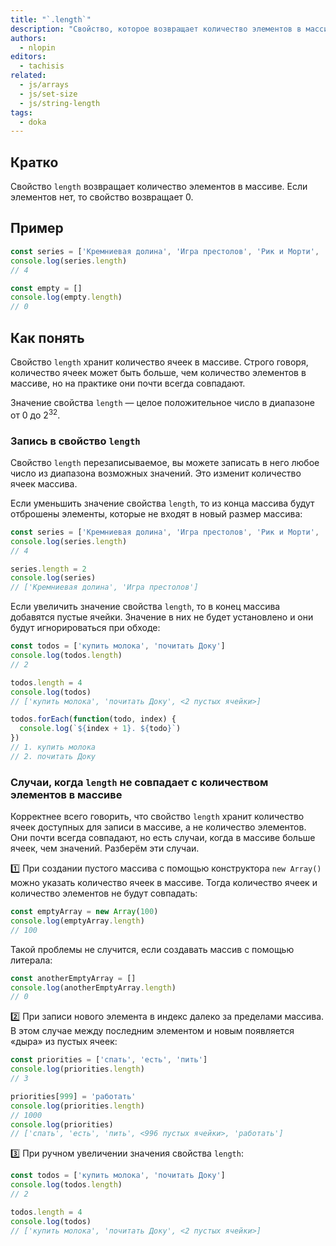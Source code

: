 ```yaml
---
title: "`.length`"
description: "Свойство, которое возвращает количество элементов в массиве."
authors:
  - nlopin
editors:
  - tachisis
related:
  - js/arrays
  - js/set-size
  - js/string-length
tags:
  - doka
---
```


## Кратко

Свойство `length` возвращает количество элементов в массиве. Если элементов нет, то свойство возвращает 0.

## Пример

```js
const series = ['Кремниевая долина', 'Игра престолов', 'Рик и Морти', 'Гравити Фолс']
console.log(series.length)
// 4

const empty = []
console.log(empty.length)
// 0
```

## Как понять

Свойство `length` хранит количество ячеек в массиве. Строго говоря, количество ячеек может быть больше, чем количество элементов в массиве, но на практике они почти всегда совпадают.

Значение свойства `length` — целое положительное число в диапазоне от 0 до 2<sup>32</sup>.

### Запись в свойство `length`

Свойство `length` перезаписываемое, вы можете записать в него любое число из диапазона возможных значений. Это изменит количество ячеек массива.

Если уменьшить значение свойства `length`, то из конца массива будут отброшены элементы, которые не входят в новый размер массива:

```js
const series = ['Кремниевая долина', 'Игра престолов', 'Рик и Морти', 'Гравити Фолс']
console.log(series.length)
// 4

series.length = 2
console.log(series)
// ['Кремниевая долина', 'Игра престолов']
```

Если увеличить значение свойства `length`, то в конец массива добавятся пустые ячейки. Значение в них не будет установлено и они будут игнорироваться при обходе:

```js
const todos = ['купить молока', 'почитать Доку']
console.log(todos.length)
// 2

todos.length = 4
console.log(todos)
// ['купить молока', 'почитать Доку', <2 пустых ячейки>]

todos.forEach(function(todo, index) {
  console.log(`${index + 1}. ${todo}`)
})
// 1. купить молока
// 2. почитать Доку
```

### Случаи, когда `length` не совпадает с количеством элементов в массиве

Корректнее всего говорить, что свойство `length` хранит количество ячеек доступных для записи в массиве, а не количество элементов. Они почти всегда совпадают, но есть случаи, когда в массиве больше ячеек, чем значений. Разберём эти случаи.

1️⃣ При создании пустого массива с помощью конструктора `new Array()` можно указать количество ячеек в массиве. Тогда количество ячеек и количество элементов не будут совпадать:

```js
const emptyArray = new Array(100)
console.log(emptyArray.length)
// 100
```

Такой проблемы не случится, если создавать массив с помощью литерала:

```js
const anotherEmptyArray = []
console.log(anotherEmptyArray.length)
// 0
```

2️⃣ При записи нового элемента в индекс далеко за пределами массива. В этом случае между последним элементом и новым появляется «дыра» из пустых ячеек:

```js
const priorities = ['спать', 'есть', 'пить']
console.log(priorities.length)
// 3

priorities[999] = 'работать'
console.log(priorities.length)
// 1000
console.log(priorities)
// ['спать', 'есть', 'пить', <996 пустых ячейки>, 'работать']
```

3️⃣ При ручном увеличении значения свойства `length`:

```js
const todos = ['купить молока', 'почитать Доку']
console.log(todos.length)
// 2

todos.length = 4
console.log(todos)
// ['купить молока', 'почитать Доку', <2 пустых ячейки>]
```
